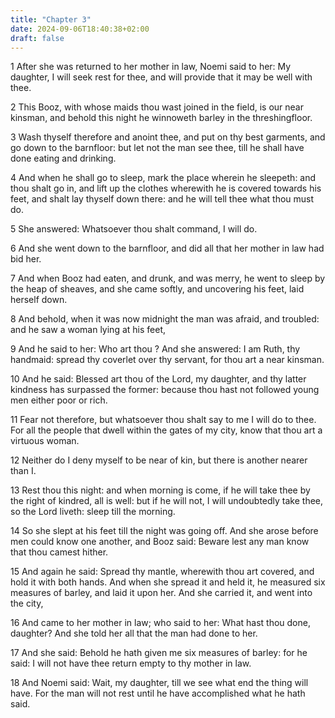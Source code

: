 ```yaml
---
title: "Chapter 3"
date: 2024-09-06T18:40:38+02:00
draft: false
---
```




1 After she was returned to her mother in law, Noemi said to her: My daughter, I will seek rest for thee, and will provide that it may be well with thee.

2 This Booz, with whose maids thou wast joined in the field, is our near kinsman, and behold this night he winnoweth barley in the threshingfloor.

3 Wash thyself therefore and anoint thee, and put on thy best garments, and go down to the barnfloor: but let not the man see thee, till he shall have done eating and drinking.

4 And when he shall go to sleep, mark the place wherein he sleepeth: and thou shalt go in, and lift up the clothes wherewith he is covered towards his feet, and shalt lay thyself down there: and he will tell thee what thou must do.

5 She answered: Whatsoever thou shalt command, I will do.

6 And she went down to the barnfloor, and did all that her mother in law had bid her.

7 And when Booz had eaten, and drunk, and was merry, he went to sleep by the heap of sheaves, and she came softly, and uncovering his feet, laid herself down.

8 And behold, when it was now midnight the man was afraid, and troubled: and he saw a woman lying at his feet,

9 And he said to her: Who art thou ? And she answered: I am Ruth, thy handmaid: spread thy coverlet over thy servant, for thou art a near kinsman.

10 And he said: Blessed art thou of the Lord, my daughter, and thy latter kindness has surpassed the former: because thou hast not followed young men either poor or rich.

11 Fear not therefore, but whatsoever thou shalt say to me I will do to thee. For all the people that dwell within the gates of my city, know that thou art a virtuous woman.

12 Neither do I deny myself to be near of kin, but there is another nearer than I.

13 Rest thou this night: and when morning is come, if he will take thee by the right of kindred, all is well: but if he will not, I will undoubtedly take thee, so the Lord liveth: sleep till the morning.

14 So she slept at his feet till the night was going off. And she arose before men could know one another, and Booz said: Beware lest any man know that thou camest hither.

15 And again he said: Spread thy mantle, wherewith thou art covered, and hold it with both hands. And when she spread it and held it, he measured six measures of barley, and laid it upon her. And she carried it, and went into the city,

16 And came to her mother in law; who said to her: What hast thou done, daughter? And she told her all that the man had done to her.

17 And she said: Behold he hath given me six measures of barley: for he said: I will not have thee return empty to thy mother in law.

18 And Noemi said: Wait, my daughter, till we see what end the thing will have. For the man will not rest until he have accomplished what he hath said.

